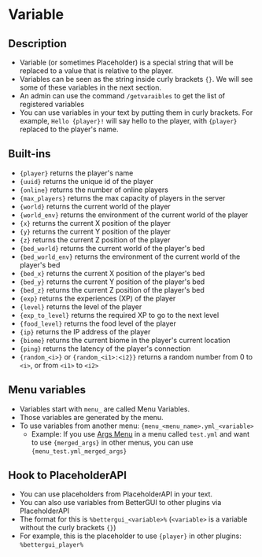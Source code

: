 # Variable

## Description
* Variable (or sometimes Placeholder) is a special string that will be replaced to a value that is relative to the player.
* Variables can be seen as the string inside curly brackets `{}`. We will see some of these variables in the next section.
* An admin can use the command `/getvaraibles` to get the list of registered variables
* You can use variables in your text by putting them in curly brackets. For example, `Hello {player}!` will say hello to the player, with `{player}` replaced to the player's name.
  
## Built-ins
* `{player}` returns the player's name
* `{uuid}` returns the unique id of the player
* `{online}` returns the number of online players
* `{max_players}` returns the max capacity of players in the server
* `{world}` returns the current world of the player
* `{world_env}` returns the environment of the current world of the player
* `{x}` returns the current X position of the player
* `{y}` returns the current Y position of the player
* `{z}` returns the current Z position of the player
* `{bed_world}` returns the current world of the player's bed
* `{bed_world_env}` returns the environment of the current world of the player's bed
* `{bed_x}` returns the current X position of the player's bed
* `{bed_y}` returns the current Y position of the player's bed
* `{bed_z}` returns the current Z position of the player's bed
* `{exp}` returns the experiences (XP) of the player
* `{level}` returns the level of the player
* `{exp_to_level}` returns the required XP to go to the next level
* `{food_level}` returns the food level of the player
* `{ip}` returns the IP address of the player
* `{biome}` returns the current biome in the player's current location
* `{ping}` returns the latency of the player's connection
* `{random_<i>}` or `{random_<i1>:<i2}}` returns a random number from 0 to `<i>`, or from `<i1>` to `<i2>`

## Menu variables
* Variables start with `menu_` are called Menu Variables.
* Those variables are generated by the menu.
* To use variables from another menu: `{menu_<menu_name>.yml_<variable>`
  * Example: If you use [Args Menu](menu/args-menu.md) in a menu called `test.yml` and want to use `{merged_args}` in other menus, you can use `{menu_test.yml_merged_args}`

## Hook to PlaceholderAPI
* You can use placeholders from PlaceholderAPI in your text.
* You can also use variables from BetterGUI to other plugins via PlaceholderAPI
* The format for this is `%bettergui_<variable>%` (`<variable>` is a variable without the curly brackets `{}`)
* For example, this is the placeholder to use `{player}` in other plugins: `%bettergui_player%`